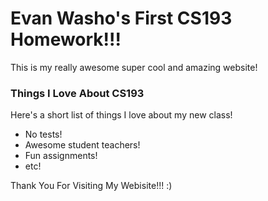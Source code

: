 # Evan Washo's First CS193 Homework!!!

This is my really awesome super cool and amazing website!

### Things I Love About CS193

Here's a short list of things I love about my new class!

- No tests!
- Awesome student teachers!
- Fun assignments!
- etc!


Thank You For Visiting My Webisite!!! :)
